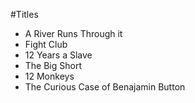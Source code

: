 #Titles

- A River Runs Through it
- Fight Club
- 12 Years a Slave
- The Big Short
- 12 Monkeys
- The Curious Case of Benajamin Button
